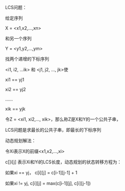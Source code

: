 LCS问题：

给定序列

X = <x1,x2,...,xn>

和另一个序列

Y = <y1,y2,...,ym>

 

找两个递增的下标序列

<i1, i2, ...ik> 和 <j1, j2, ..., jk>使

xi1 == yj1

xi2 == yj2

......

xik == yjk

令Z = <xi1, xi2,..., xik>，那么称Z是X和Y的一个公共子串，

LCS问题是求最长的公共子串，即最长的下标序列

 

动态规划解法：

令Xi表示X的前缀<x1,x2,...,xi>

c[]i[j] 表示Xi和Yi的LCS长度，动态规划的状态转移方程为：

如果xi == yj， c[i][j] = c[i-1][j-1] + 1 

如果xi != yj,      c[i][j] = max(c[i-1][j], c[i][j-1])
